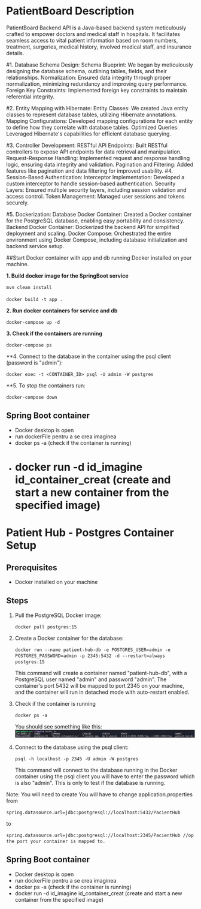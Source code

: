 # PatientBoard Description
PatientBoard Backend API is a Java-based backend system meticulously crafted to empower doctors and medical staff in hospitals. 
It facilitates seamless access to vital patient information based on room numbers, treatment, surgeries, medical history, involved medical staff, and insurance details.

#1. Database Schema Design:
Schema Blueprint: We began by meticulously designing the database schema, outlining tables, fields, and their relationships.
Normalization: Ensured data integrity through proper normalization, minimizing redundancy and improving query performance.
Foreign Key Constraints: Implemented foreign key constraints to maintain referential integrity.

#2. Entity Mapping with Hibernate:
Entity Classes: We created Java entity classes to represent database tables, utilizing Hibernate annotations.
Mapping Configurations: Developed mapping configurations for each entity to define how they correlate with database tables.
Optimized Queries: Leveraged Hibernate's capabilities for efficient database querying.

#3. Controller Development:
RESTful API Endpoints: Built RESTful controllers to expose API endpoints for data retrieval and manipulation.
Request-Response Handling: Implemented request and response handling logic, ensuring data integrity and validation.
Pagination and Filtering: Added features like pagination and data filtering for improved usability.
#4. Session-Based Authentication:
Interceptor Implementation: Developed a custom interceptor to handle session-based authentication.
Security Layers: Ensured multiple security layers, including session validation and access control.
Token Management: Managed user sessions and tokens securely.

#5. Dockerization:
Database Docker Container: Created a Docker container for the PostgreSQL database, enabling easy portability and consistency.
Backend Docker Container: Dockerized the backend API for simplified deployment and scaling.
Docker Compose: Orchestrated the entire environment using Docker Compose, including database initialization and backend service setup.

##Start Docker container with app and db running
Docker installed on your machine.

**1. Build docker image for the SpringBoot service**
 ```
 mvn clean install
 
 docker build -t app .  
 ```
**2. Run docker containers for service and db**
 ```
 docker-compose up -d
 ```
**3. Check if the containers are running**
 ```
 docker-compose ps
 ```
**4. Connect to the database in the container using the psql client (password is "admin"):
 ```
 docker exec -t <CONTAINER_ID> psql -U admin -W postgres
 ```
**5. To stop the containers run:
 ```
 docker-compose down
 ```

## Spring Boot container
- Docker desktop is open
- run dockerFile pentru a se crea imaginea
- docker ps -a (check if the container is running)
- docker run -d  id_imagine id_container_creat (create and start a new container from the specified image)
  =======
# Patient Hub - Postgres Container Setup


## Prerequisites

- Docker installed on your machine

## Steps

1. Pull the PostgreSQL Docker image:

    ```
    docker pull postgres:15
    ```

2. Create a Docker container for the database:

    ```
    docker run --name patient-hub-db -e POSTGRES_USER=admin -e POSTGRES_PASSWORD=admin -p 2345:5432 -d --restart=always postgres:15
    ```

   This command will create a container named "patient-hub-db", with a PostgreSQL user named "admin" and password "admin".
   The container's port 5432 will be mapped to port 2345 on your machine, and the container will run in detached mode with auto-restart enabled.

3. Check if the container is running

    ```
    docker ps -a
    ```
   You should see something like this: ![img.png](images/img.png)
4. Connect to the database using the psql client:

    ```
    psql -h localhost -p 2345 -U admin -W postgres
    ```

   This command will connect to the database running in the Docker container using the psql client you will have to enter the password which is also "admin". This is only to test if the database is running.

Note:
You will need to create
You will have to change application.properties from
   ```
   spring.datasource.url=jdbc:postgresql://localhost:5432/PacientHub
   ```
to
   ```
   spring.datasource.url=jdbc:postgresql://localhost:2345/PacientHub //op the port your container is mapped to.
   ```

## Spring Boot container
- Docker desktop is open 
 - run dockerFile pentru a se crea imaginea
 - docker ps -a (check if the container is running)
 - docker run -d  id_imagine id_container_creat (create and start a new container from the specified image)

